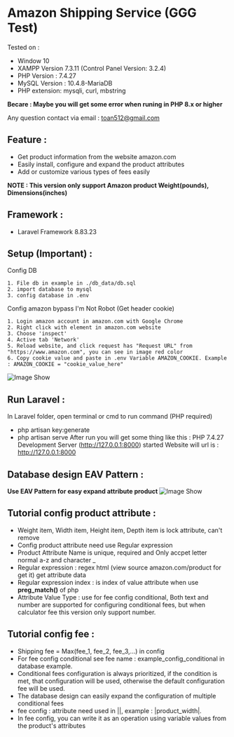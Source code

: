 # Amazon Shipping Service (GGG Test)
Tested on :
- Window 10
- XAMPP Version 7.3.11 (Control Panel Version: 3.2.4)
- PHP Version : 7.4.27 
- MySQL Version : 10.4.8-MariaDB
- PHP extension: mysqli, curl, mbstring 

**Becare : Maybe you will get some error when runing in PHP 8.x or higher**

Any question contact via email : toan512@gmail.com

## Feature : 
- Get product information from the website amazon.com
- Easily install, configure and expand the product attributes
- Add or customize various types of fees easily

**NOTE : This version only support Amazon product Weight(pounds), Dimensions(inches)**
## Framework : 
- Laravel Framework 8.83.23

## Setup (**Important**) : 
Config DB

```
1. File db in example in ./db_data/db.sql
2. import database to mysql 
3. config database in .env
```
Config amazon bypass I'm Not Robot (Get header cookie)

```
1. Login amazon account in amazon.com with Google Chrome
2. Right click with element in amazon.com website 
3. Choose 'inspect' 
4. Active tab 'Network'
5. Reload website, and click request has "Request URL" from "https://www.amazon.com", you can see in image red color
6. Copy cookie value and paste in .env Variable AMAZON_COOKIE. Example : AMAZON_COOKIE = "cookie_value_here"
```

![Image Show](https://soistories.one/cv/images/tut.jpg)

## Run Laravel :
In Laravel folder, open terminal or cmd to run command (PHP required)
- php artisan key:generate
- php artisan serve
After run you will get some thing like this : PHP 7.4.27 Development Server (http://127.0.0.1:8000) started
Website will url is : http://127.0.0.1:8000

## Database design EAV Pattern :
**Use EAV Pattern for easy expand attribute product**
![Image Show](https://soistories.one/cv/images/eav_design.jpg)

## Tutorial config product attribute : 
- Weight item, Width item, Height item, Depth item is lock attribute, can't remove
- Config product attribute need use Regular expression
- Product Attribute Name is unique, required and Only accpet letter normal a-z and character _ 
- Regular expression : regex html (view source amazon.com/product for get it) get attribute data
- Regular expression index : is index of value attribute when use **preg_match()** of php 
- Attribute Value Type : use for fee config conditional, Both text and number are supported for configuring conditional fees, but when calculator fee this version only support number.

## Tutorial config fee : 
- Shipping fee = Max(fee_1, fee_2, fee_3,...) in config
- For fee config conditional see fee name : example_config_conditional in database example.
- Conditional fees configuration is always prioritized, if the condition is met, that configuration will be used, otherwise the default configuration fee will be used.
- The database design can easily expand the configuration of multiple conditional fees
- fee config : attribute need used in ||, example : |product_width|.
- In fee config, you can write it as an operation using variable values from the product's attributes

